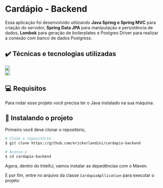 <h1>Cardápio - Backend</h1>

Essa aplicação foi desenvolvido utilizando **Java Spring e Spring MVC** para criação do servidor, **Spring Data JPA** para manipulação e persistência de dados, **Lombok** para geração de boilerplates e Postgres Driver para realizar a conexão com banco de dados Postgress.

## ✔️ Técnicas e tecnologias utilizadas

<img src="https://img.shields.io/badge/-Spring-%23333?style=for-the-badge&logo=spring&logoColor=white" target="_blank"></a>
<br>
<img src="https://img.shields.io/badge/-Java-%23333?style=for-the-badge&logo=java&logoColor=white" target="_blank"></a>

<h2 id="pre-requisites">💻 Requisitos</h2> 

Para rodar esse projeto você precisa ter o Java instalado na sua máquina.

<h2 id="how-to-use"> 🚀 Instalando o projeto</h2>

Primeiro você deve clonar o repositório,

```bash
# Clone o repositório
$ git clone https://github.com/erickorlandini/cardapio-backend

# Acesse-o
$ cd cardapio-backend
```

Agora, dentro do IntelliJ, vamos instalar as depedências com o Maven.

E por fim, entre no arquivo da classe `CardapioApllication` para executar o projeto

